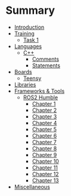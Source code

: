 # Summary

- [Introduction](./index.md)
- [Training](./Training/index.md)
  - [Task 1](./Training/Task-1.md)
- [Languages](./Languages/index.md)
  - [C++](./Languages/Cpp/index.md)
    - [Comments](./Languages/Cpp/comments.md)
    - [Statements](./Languages/Cpp/statements.md)
- [Boards](./Boards/index.md)
  - [Teensy](./Boards/Teensy/index.md)
- [Libraries](./Libraries/index.md)
- [Frameworks & Tools](./Frameworks/index.md)
  - [ROS2 Humble](./Frameworks/ROS2_Humble/index.md)
    - [Chapter 1](./Frameworks/ROS2_Humble/chapter_1.md)
    - [Chapter 2](./Frameworks/ROS2_Humble/chapter_2.md)
    - [Chapter 3](./Frameworks/ROS2_Humble/chapter_3.md)
    - [Chapter 4](./Frameworks/ROS2_Humble/chapter_4.md)
    - [Chapter 5](./Frameworks/ROS2_Humble/chapter_5.md)
    - [Chapter 6](./Frameworks/ROS2_Humble/chapter_6.md)
    - [Chapter 7](./Frameworks/ROS2_Humble/chapter_7.md)
    - [Chapter 8](./Frameworks/ROS2_Humble/chapter_8.md)
    - [Chapter 9](./Frameworks/ROS2_Humble/chapter_9.md)
    - [Chapter 10](./Frameworks/ROS2_Humble/chapter_10.md)
    - [Chapter 11](./Frameworks/ROS2_Humble/chapter_11.md)
    - [Chapter 12](./Frameworks/ROS2_Humble/chapter_12.md)
    - [Chapter 13](./Frameworks/ROS2_Humble/chapter_13,md)
- [Miscellaneous](./Misc/index.md)

<!---->
<!---->
<!--- [Introduction](./index.md)-->
<!--- [Training](./Training/index.md)-->
<!--  - [General Tasks](./Training/General-Tasks/index.md)-->
<!--    - [Task 1](./Training/General-Tasks/Task-1.md)-->
<!--  - [C Language](./Training/C_Lang/index.md)-->
<!--    - [Data Types and Variables](./Training/C_Lang/data_types_and_variables.md)-->
<!--  - [Cpp](./Training/Cpp/index.md)-->
<!--    - [Comments](./Training/Cpp/comments.md)-->
<!--- [Arduino](./Arduino/index.md)-->
<!--  - [AVR Baremetal](./Arduino/avr_baremetal/index.md)-->
<!--    - [Blink](./Arduino/avr_baremetal/blink.md)-->
<!--    - [PWM](./Arduino/avr_baremetal/pwm.md)-->
<!--    - [ADC](./Arduino/avr_baremetal/adc.md)-->
<!--    - [Timers & Interrupts](./Arduino/avr_baremetal/timers.md)-->
<!--  - [Hardware Specs](./Arduino/hardware-specs.md)-->
<!--  - [Examples](./Arduino/examples.md)-->
<!--- [Standard Practices](./Standard_Practices/index.md)-->
<!--- [Teensy 4.1](./Teensy_4.1/index.md)-->
<!--- [Libraries](./Libraries/index.md)-->
<!--- [Multithreading & RTOS](./Multithreading_RTOS/index.md)-->

